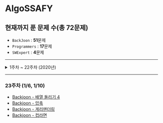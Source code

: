 # AlgoSSAFY

## 현재까지 푼 문제 수(총 72문제)

* `BackJoon` : **51**문제
* `Programmers` : **17**문제
* `SWExpert` : **4**문제

---

<details>
    <summary>1주차 ~ 22주차 (2020년)</summary>

### 1주차 (07/29, 08/01)

* [해시](https://d2.naver.com/helloworld/831311)
* [Java 8 API 스택 공식문서](https://docs.oracle.com/javase/8/docs/api/java/util/Stack.html)
* [스택관련 블로그](https://gmlwjd9405.github.io/2018/08/03/data-structure-stack.html)
* [2019 카카오 개발자 겨울 인턴십](https://programmers.co.kr/learn/challenges?tab=all_challenges)
* [2020 카카오 인턴십](https://programmers.co.kr/learn/challenges?tab=all_challenges)

### 2주차 (08/05, 08/09)

* 순열과 조합
* 정렬
* Union-Find
* Kruskal Algorithm

### 3주차 (08/12, 08/16)
* 2018 카카오 블라인드 채용

### 4주차 (08/19, 08/23)
* 2018 카카오 블라인드 채용

### 5주차 (08/26, 08/30)
* Trie 자료구조 학습
* 2018 카카오 블라인드 채용
* 2019 카카오 블라인드 채용

### 6주차 (9/2, 9/6)
* [2019 카카오 블라인드 채용 - 무지의 먹방 라이브](https://programmers.co.kr/learn/courses/30/lessons/42891)
* [2019 카카오 블라인드 채용 - 실패율](https://programmers.co.kr/learn/courses/30/lessons/42889)
* [Backjoon - 녹색입은 애가 젤다지](https://www.acmicpc.net/problem/4485)
* [Backjoon - 샘터](https://www.acmicpc.net/problem/18513)

### 7주차 (9/9, 기업 코딩테스트로 인한 휴무)
* [swexpert - 규영이와 인영이의 카드게임](https://swexpertacademy.com/main/code/problem/problemDetail.do?contestProbId=AWgv9va6HnkDFAW0&categoryId=AWgv9va6HnkDFAW0&categoryType=CODE&&&)
* [swexpert - 보호 필름](https://swexpertacademy.com/main/code/problem/problemDetail.do?contestProbId=AV5V1SYKAaUDFAWu&categoryId=AV5V1SYKAaUDFAWu&categoryType=CODE)

### 8주차 (9/16, 9/20)
* [swexpert - 최솟값으로 이동하기](https://swexpertacademy.com/main/code/problem/problemDetail.do?contestProbId=AWDTN0cKr1oDFAWD&categoryId=AWDTN0cKr1oDFAWD&categoryType=CODE)
* [swexpert - 홈 방범 서비스](https://swexpertacademy.com/main/code/problem/problemDetail.do?contestProbId=AV5V61LqAf8DFAWu&categoryId=AV5V61LqAf8DFAWu&categoryType=CODE)
* [Backjoon - 스타트 택시](https://www.acmicpc.net/problem/19238)
* [Backjoon - 어른 상어](https://www.acmicpc.net/problem/19237)

### 9주차 (추석휴무, 10/4)
* [Backjoon - 구슬 탈출 2](https://www.acmicpc.net/problem/13460)
* [Backjoon - 청소년 상어](https://www.acmicpc.net/problem/19236)

### 10주차 (10/7, 10/11)
* [Backjoon - 2048(Easy)](https://www.acmicpc.net/problem/12100)
* [Backjoon - 뱀](https://www.acmicpc.net/problem/3190)
* [Backjoon - 경사로](https://www.acmicpc.net/problem/14890)
* [Backjoon - 시험 감독](https://www.acmicpc.net/problem/13458)

### 11주차 (10/14, 삼성 역량테스트로 인한 휴무)
* [Backjoon - 주사위 굴리기](https://www.acmicpc.net/problem/14499)
* [Backjoon - 큐빙](https://www.acmicpc.net/problem/5373)

### 12주차 (10/21, 10/25)
* [Programmers - 가장 먼 노드](https://programmers.co.kr/learn/courses/30/lessons/49189)
* [Programmers - 순위](https://programmers.co.kr/learn/courses/30/lessons/49191)
* [Kruskal Algorithm](https://blog.naver.com/ssarang8649/221038259400)
* [Prim Algorithm](http://blog.naver.com/PostView.nhn?blogId=ssarang8649&logNo=220992988177)
* [Dijkstra Algorithm](https://gaybee.tistory.com/34)
* [Floyd-Warshall Algorithm](https://velog.io/@pandahun/%EC%95%8C%EA%B3%A0%EB%A6%AC%EC%A6%98-%EC%A0%95%EB%A6%AC-%ED%94%8C%EB%A1%9C%EC%9D%B4%EB%93%9C-%EC%9B%8C%EC%85%9C-%EB%B0%B1%EC%A4%80-11404-java)
* [Bellman-Ford Algorithm](https://code0xff.tistory.com/24)

### 13주차 (10/28, 11/01)
* [Backjoon - 빗물](https://www.acmicpc.net/problem/14719)
* [Backjoon - 타임머신](https://www.acmicpc.net/problem/1440)
* [Backjoon - 별자리 만들기](https://www.acmicpc.net/problem/4386)
* [Backjoon - 특정한 최단 경우](https://www.acmicpc.net/problem/1504)

### 14주차 (11/04, 11/08)
* [Backjoon - Puyo Puyo](https://www.acmicpc.net/problem/11559)
* [Backjoon - 나이트의 이동](https://www.acmicpc.net/problem/7562)
* [Backjoon - 네트워크 연결](https://www.acmicpc.net/problem/1922)
* [Backjoon - 불!](https://www.acmicpc.net/problem/4179)
* [Backjoon - 적록색약](https://www.acmicpc.net/problem/10026)

### 15주차 (11/11, 11/15)
* [Backjoon - 무서운 아르바이트](https://www.acmicpc.net/problem/12846)
* [Backjoon - SNS](https://www.acmicpc.net/problem/2533)
* [Backjoon - 게임 개발](https://www.acmicpc.net/problem/1516)
* [Backjoon - 외계인의 기타연주](https://www.acmicpc.net/problem/2841)
* [Backjoon - 소용돌이 예쁘게 출력하기](https://www.acmicpc.net/problem/1022)

### 16주차 (11/18, 11/22)
* [Backjoon - 후보 추천하기](https://www.acmicpc.net/problem/1713)
* [Backjoon - 미친 아두이노](https://www.acmicpc.net/problem/8972)

### 17주차 (11/29, SSAFY FINAL PROJECT로 인한 휴무)
* [Backjoon - 여행 가자](https://www.acmicpc.net/problem/1976)
* [Backjoon - 전화번호 목록](https://www.acmicpc.net/problem/5052)

### 18주차 (12/2, 12/6)
* [Backjoon - 카드 정렬하기](https://www.acmicpc.net/problem/1715)
* [Backjoon - 보석 도둑](https://www.acmicpc.net/problem/1202)
* [Backjoon - 친구 네트워크](https://www.acmicpc.net/problem/4195)
* [Backjoon - 문자열 폭발](https://www.acmicpc.net/problem/9935)

### 19주차 (12/9, 일부인원 개인사정 및 해커톤 참가로 인한 휴무)
* [Backjoon - 음주 코딩](https://www.acmicpc.net/problem/5676)
* [Backjoon - 소수의 곱](https://www.acmicpc.net/problem/2014)

### 20주차 (12/16, 12/20)
* [Backjoon - 오큰수](https://www.acmicpc.net/problem/17298)
* [Backjoon - 감소하는 수](https://www.acmicpc.net/problem/1038)
* [Backjoon - 옥상 정원 꾸미기](https://www.acmicpc.net/problem/6198)
* [Backjoon - 오등큰수](https://www.acmicpc.net/problem/17299)
* [Backjoon - 괄호 제거](https://www.acmicpc.net/problem/2800)

### 21주차 (12/23, 12/27)
* [Backjoon - 강의실 배정](https://www.acmicpc.net/problem/11000)
* [Backjoon - 색종이 붙이기](https://www.acmicpc.net/problem/17136)
* [Backjoon - 집합의 표현](https://www.acmicpc.net/problem/1717)
* [Backjoon - ⚾](https://www.acmicpc.net/problem/17281)

### 22주차 (12/30, 2021-1/3)

* [Backjoon - 연료 채우기](https://www.acmicpc.net/problem/1826)
* [Backjoon - 레이저 통신](https://www.acmicpc.net/problem/6087)
* [Backjoon - 화장실의 규칙](https://www.acmicpc.net/problem/19640)
* [Backjoon - Brainf**k 인터프리터](https://www.acmicpc.net/problem/3954)

</details>

---

### 23주차 (1/6, 1/10)

* [Backjoon - 배열 돌리기 4](https://www.acmicpc.net/problem/17406)
* [Backjoon - 압축](https://www.acmicpc.net/problem/1662)
* [Backjoon - 게리맨더링](https://www.acmicpc.net/problem/17471)
* [Backjoon - 컵라면](https://www.acmicpc.net/problem/1781)

